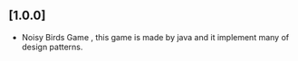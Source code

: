 ## [1.0.0]

* Noisy Birds Game , this game is made by java and it implement many of design patterns.
